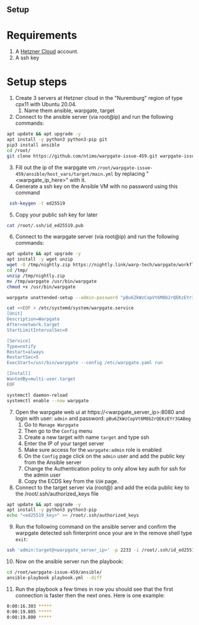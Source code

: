 ## Setup

# Requirements
1. A [Hetzner Cloud](https://www.hetzner.com/cloud) account.
2. A ssh key

# Setup steps
1. Create 3 servers at Hetzner cloud in the "Nuremburg" region of type cpx11 with Ubuntu 20.04.
    1. Name them ansible, warpgate, target
2. Connect to the ansible server (via root@ip) and run the following commands:
```bash
apt update && apt upgrade -y
apt install -y python3 python3-pip git
pip3 install ansible
cd /root/
git clone https://github.com/ntimo/warpgate-issue-459.git warpgate-issue-459
```
3. Fill out the ip of the warpgate vm `/root/warpgate-issue-459/ansible/host_vars/target/main.yml` by replacing "<warpgate_ip_here>" with it.
4. Generate a ssh key on the Ansible VM with no password using this command
```bash
 ssh-keygen -t ed25519
```
5. Copy your public ssh key for later
```bash
cat /root/.ssh/id_ed25519.pub
```
6. Connect to the warpgate server (via root@ip) and run the following commands:
```bash
apt update && apt upgrade -y
apt install -y wget unzip
wget -O /tmp/nightly.zip https://nightly.link/warp-tech/warpgate/workflows/build/main/warpgate-main-x86_64-linux.zip
cd /tmp/
unzip /tmp/nightly.zip
mv /tmp/warpgate /usr/bin/warpgate
chmod +x /usr/bin/warpgate

warpgate unattended-setup --admin-password "pBu6ZkWzCopVt6M8b2rQEKzEYr3GABeg" --http-port "8080"  --ssh-port "2233" --record-sessions --data-path "/var/lib/warpgate"

cat <<EOF > /etc/systemd/system/warpgate.service
[Unit]
Description=Warpgate
After=network.target
StartLimitIntervalSec=0

[Service]
Type=notify
Restart=always
RestartSec=5
ExecStart=/usr/bin/warpgate --config /etc/warpgate.yaml run

[Install]
WantedBy=multi-user.target
EOF

systemctl daemon-reload
systemctl enable --now warpgate
```
7. Open the warpgate web ui at https://<warpgate_server_ip>:8080 and login with user: `admin` and password: `pBu6ZkWzCopVt6M8b2rQEKzEYr3GABeg`
   1. Go to `Manage Warpgate`
   2. Then go to the `Config` menu
   3. Create a new target with name `target` and type ssh
   4. Enter the IP of your target server
   5. Make sure access for the `warpgate:admin` role is enabled
   6. On the `Config` page click on the `admin` user and add the public key from the Ansible server
   7. Change the Authentication policy to only allow key auth for ssh for the admin user
   8. Copy the ECDS key from the `SSH` page.
8. Connect to the target server via (root@) and add the ecda public key to the /root/.ssh/authorized_keys file
```bash
apt update && apt upgrade -y
apt install -y python3 python3-pip
echo "<ed25519_key>" >> /root/.ssh/authorized_keys
```
9. Run the following command on the ansible server and confirm the warpgate detected ssh finterprint once your are in the remove shell type `exit`:
```bash
ssh 'admin:target@<warpgate_server_ip>' -p 2233 -i /root/.ssh/id_ed25519 
```
10. Now on the ansible server run the playbook:
```bash
cd /root/warpgate-issue-459/ansible/
ansible-playbook playbook.yml --diff
```
11. Run the playbook a few times in row you should see that the first connection is faster then the next ones. Here is one example:
```bash
0:00:16.303 *****
0:00:19.805 *****
0:00:19.800 *****
```
